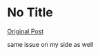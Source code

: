# No Title

[Original Post](https://discourse.onlinedegree.iitm.ac.in/t/164277/128)

<p>same issue on my side as well</p>